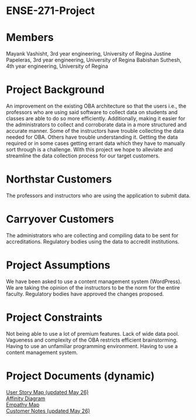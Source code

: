# ENSE-271-Project
# Members
Mayank Vashisht, 3rd year engineering, University of Regina
Justine Papeleras, 3rd year engineering, University of Regina
Babishan Suthesh, 4th year engineering, University of Regina
# Project Background
An improvement on the existing OBA architecture so that the users i.e., the professors who are using said software to collect data on students and classes are able to do so more efficiently. Additionally, making it easier for the administrators to collect and corroborate data in a more structured and accurate manner. Some of the instructors have trouble collecting the data needed for OBA. Others have trouble understanding it. Getting the data required or in some cases getting errant data which they have to manually sort through is a challenge. With this project we hope to alleviate and streamline the data collection process for our target customers.
# Northstar Customers
The professors and instructors who are using the application to submit data.
# Carryover Customers
The administrators who are collecting and compiling data to be sent for accreditations.
Regulatory bodies using the data to accredit institutions.
# Project Assumptions
We have been asked to use a content management system (WordPress).
We are taking the opinion of the instructors to be the norm for the entire faculty.
Regulatory bodies have approved the changes proposed.
# Project Constraints
Not being able to use a lot of premium features.
Lack of wide data pool.
Vagueness and complexity of the OBA restricts efficient brainstorming.
Having to use an unfamiliar programming environment.
Having to use a content management system.
# Project Documents (dynamic)
[User Story Map (updated May 26)](https://landofooo.storiesonboard.com/m/copy-of-mms-story-map)<br>
[Affinity Diagram](https://landofooo.storiesonboard.com/m/mms-affinity-map)<br>
[Empathy Map](https://docs.google.com/drawings/d/1QxTct-neyg7on6NOEsXDUtP4JmaQuwZXv6VDqgkBF-g/edit)<br>
[Customer Notes (updated May 26)](https://1drv.ms/w/s!AiMUF9w9zosAgZAx_Iw0Roy5fXHjAg?e=WNDJnL)<br>
